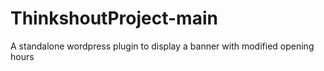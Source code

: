 # ThinkshoutProject-main
 A standalone wordpress plugin to display a banner with modified opening hours
